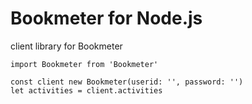 # Bookmeter for Node.js 
client library for Bookmeter


```
import Bookmeter from 'Bookmeter'

const client new Bookmeter(userid: '', password: '')
let activities = client.activities
```
